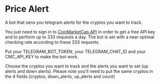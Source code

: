 # Price Alert

A bot that sens you telegram alerts for the cryptos you want to track. 

You just need to sign in to [CoinMarketCap API](https://coinmarketcap.com/api/) in order to 
get a free API key and to perform up to 333 requests a day.
The bot is set with a near optimal checking rate according to these 333 
requests.

Put your TELEGRAM_BOT_TOKEN, your TELEGRAM_CHAT_ID and your CMC_API_KEY
to make the bot work.

Choose the cryptos you want to track and the alerts you want to set 
(up alerts and down alerts).
Please note you'll need to put the same cryptos in the 4 fields 
(cryptos, down_alerts, up_alerts and count)


